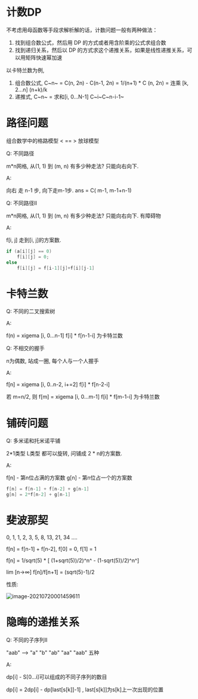 # 计数DP



不考虑用母函数等手段求解析解的话，计数问题一般有两种做法：

1. 找到组合数公式，然后用 DP 的方式或者用含阶乘的公式求组合数
2. 找到递归关系，然后以 DP 的方式求这个递推关系，如果是线性递推关系，可以用矩阵快速幂加速

以卡特兰数为例,

1. 组合数公式, C~n~ = C(n, 2n) - C(n-1, 2n) = 1/(n+1) * C (n, 2n) = 连乘 [k, 2...n] (n+k)/k
2. 递推式, C~n~ = 求和[i, 0...N-1] C~i~C~n-i-1~ 



# 路径问题

组合数学中的格路模型 < == > 放球模型

Q: 不同路径

m*n网格, 从(1, 1) 到 (m, n) 有多少种走法? 只能向右向下.

A:

向右 走 n-1 步, 向下走m-1步. ans = C( m-1, m-1+n-1)



Q: 不同路径Ⅱ

m*n网格, 从(1, 1) 到 (m, n) 有多少种走法? 只能向右向下. 有障碍物

A:

f[i, j] 走到[i, j]的方案数.

```cpp
if (a[i][j] == 0) 
	f[i][j] = 0;
else 
	f[i][j] = f[i-1][j]+f[i][j-1]
```







# 卡特兰数

Q: 不同的二叉搜索树

A:

f(n) = xigema [i, 0...n-1] f[i] * f[n-1-i] 为卡特兰数



Q: 不相交的握手

n为偶数, 站成一圈, 每个人与一个人握手

A: 

f[n] = xigema [i, 0..n-2, i+=2] f[i] * f[n-2-i]

若 m=n/2, 则 f[m] = xigema [i, 0...m-1] f[i] * f[m-1-i] 为卡特兰数





# 铺砖问题

Q: 多米诺和托米诺平铺

2*1类型 L类型 都可以旋转, 问铺成 2 * n的方案数.

A:

f[n] - 第n位占满的方案数    g[n] - 第n位占一个的方案数

```cpp
f[n] = f[n-1] + f[n-2] + g[n-1]
g[n] = 2*f[n-2] + g[n-1]
```





# 斐波那契

0, 1, 1, 2, 3, 5, 8, 13, 21, 34 ....

f[n] = f[n-1] + f[n-2], f[0] = 0, f[1] = 1

f[n] = 1/sqrt(5) * [ (1+sqrt(5))/2)^n^ - (1-sqrt(5))/2)^n^]

lim [n->∞] f[n]/f[n+1] = (sqrt(5)-1)/2

性质:

![image-20210720001459611](C:\Users\win10\AppData\Roaming\Typora\typora-user-images\image-20210720001459611.png)







# 隐晦的递推关系

Q: 不同的子序列Ⅱ

"aab" --> "a" "b" "ab" "aa" "aab" 五种

A:

dp[i] - S[0...i]可以组成的不同子序列的数目

dp[i] = 2dp[i] - dp[last[s[k]]-1] , last[s[k]]为s[k]上一次出现的位置






